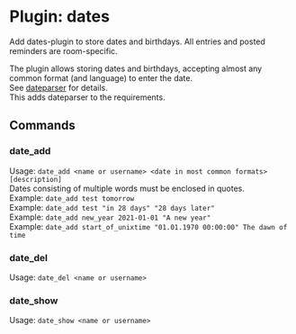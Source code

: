 Plugin: dates
===
Add dates-plugin to store dates and birthdays. All entries and posted reminders are room-specific.

The plugin allows storing dates and birthdays, accepting almost any common format (and language) to enter the date.  
See [dateparser](https://pypi.org/project/dateparser/) for details.  
This adds dateparser to the requirements.

## Commands
### date_add
Usage: `date_add <name or username> <date in most common formats> [description]`  
Dates consisting of multiple words must be enclosed in quotes.  
Example: `date_add test tomorrow`  
Example: `date_add test "in 28 days" "28 days later"`  
Example: `date_add new_year 2021-01-01 "A new year"`  
Example: `date_add start_of_unixtime "01.01.1970 00:00:00" The dawn of time`  


### date_del
Usage: `date_del <name or username>`

### date_show
Usage: `date_show <name or username>`
